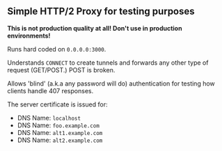## Simple HTTP/2 Proxy for testing purposes

**This is not production quality at all!  Don't use in production environments!**

Runs hard coded on `0.0.0.0:3000`.

Understands `CONNECT` to create tunnels and forwards any other type of request (GET/POST.)  POST is broken.

Allows 'blind' (a.k.a any password will do) authentication for testing how clients handle 407 responses.

The server certificate is issued for:
* DNS Name: `localhost`
* DNS Name: `foo.example.com`
* DNS Name: `alt1.example.com`
* DNS Name: `alt2.example.com`
